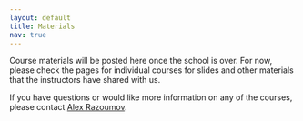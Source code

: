```yaml
---
layout: default
title: Materials
nav: true
---
```


Course materials will be posted here once the school is over. For now, please check the pages for
individual courses for slides and other materials that the instructors have shared with us.

If you have questions or would like more information on any of the courses, please contact
[Alex Razoumov](mailto:alex.razoumov@westgrid.ca).
